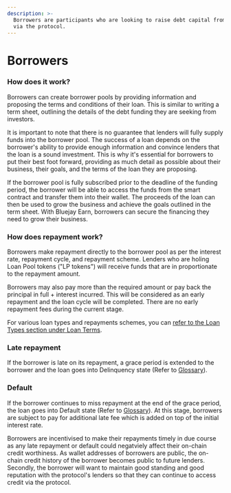 ```yaml
---
description: >-
  Borrowers are participants who are looking to raise debt capital from lenders
  via the protocol.
---
```


# Borrowers

### How does it work?

Borrowers can create borrower pools by providing information and proposing the terms and conditions of their loan. This is similar to writing a term sheet, outlining the details of the debt funding they are seeking from investors.

It is important to note that there is no guarantee that lenders will fully supply funds into the borrower pool. The success of a loan depends on the borrower's ability to provide enough information and convince lenders that the loan is a sound investment. This is why it's essential for borrowers to put their best foot forward, providing as much detail as possible about their business, their goals, and the terms of the loan they are proposing.

If the borrower pool is fully subscribed prior to the deadline of the funding period, the borrower will be able to access the funds from the smart contract and transfer them into their wallet. The proceeds of the loan can then be used to grow the business and achieve the goals outlined in the term sheet. With Bluejay Earn, borrowers can secure the financing they need to grow their business.

### How does repayment work?

Borrowers make repayment directly to the borrower pool as per the interest rate, repayment cycle, and repayment scheme. Lenders who are holing Loan Pool tokens ("LP tokens") will receive funds that are in proportionate to the repayment amount.

Borrowers may also pay more than the required amount or pay back the principal in full + interest incurred. This will be considered as an early repayment and the loan cycle will be completed. There are no early repayment fees during the current stage.

For various loan types and repayments schemes, you can [refer to the Loan Types section under Loan Terms](loan-terms.md).

### Late repayment

If the borrower is late on its repayment, a grace period is extended to the borrower and the loan goes into Delinquency state (Refer to [Glossary](../technical-resources-earn/glossary.md)).

### Default

If the borrower continues to miss repayment at the end of the grace period, the loan goes into Default state (Refer to [Glossary](../technical-resources-earn/glossary.md)). At this stage, borrowers are subject to pay for additional late fee which is added on top of the initial interest rate.

Borrowers are incentivised to make their repayments timely in due course as any late repayment or default could negatviely affect their on-chain credit worthiness. As wallet addresses of borrowers are public, the on-chain credit history of the borrower becomes public to future lenders. Secondly, the borrower will want to maintain good standing and good reputation with the protocol's lenders so that they can continue to access credit via the protocol.
